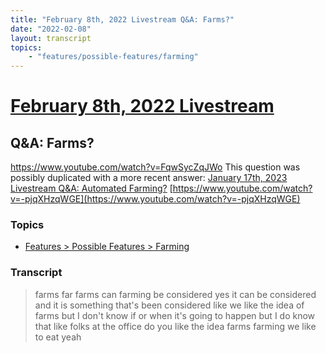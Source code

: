 ```yaml
---
title: "February 8th, 2022 Livestream Q&A: Farms?"
date: "2022-02-08"
layout: transcript
topics:
    - "features/possible-features/farming"
---
```

# [February 8th, 2022 Livestream](../2022-02-08.md)
## Q&A: Farms?
https://www.youtube.com/watch?v=FqwSycZqJWo
This question was possibly duplicated with a more recent answer: [January 17th, 2023 Livestream Q&A: Automated Farming?](./yt--pjqXHzqWGE.md) [https://www.youtube.com/watch?v=-pjqXHzqWGE](https://www.youtube.com/watch?v=-pjqXHzqWGE)


### Topics
* [Features > Possible Features > Farming](../topics/features/possible-features/farming.md)

### Transcript

> farms far farms can farming be considered yes it can be considered and it is something that's been considered like we like the idea of farms but I don't know if or when it's going to happen but I do know that like folks at the office do you like the idea farms farming we like to eat yeah
